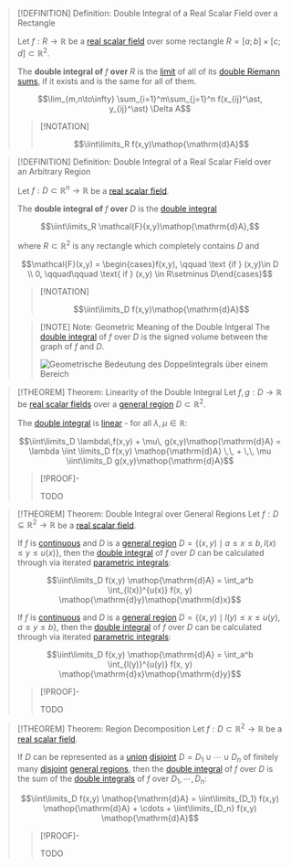 >[!DEFINITION] Definition: Double Integral of a Real Scalar Field over a Rectangle
>
>Let $f: R \to \mathbb{R}$ be a [real scalar field](../Real%20Scalar%20Field.md) over some rectangle $R = [a;b] \times [c;d] \subset \mathbb{R}^2$.
>
>The **double integral of** $f$ **over** $R$ is the [limit](../../../Real%20Analysis/Functions/Limits%20of%20Functions/Real%20Limits%20of%20a%20Function.md) of all of its [double Riemann sums](Double%20Riemann%20Sum.md), if it exists and is the same for all of them.
>
>$$\lim_{m,n\to\infty} \sum_{i=1}^m\sum_{j=1}^n f(x_{ij}^\ast, y_{ij}^\ast) \Delta A$$
>
>>[!NOTATION]
>>
>>$$\iint\limits_R f(x,y)\mathop{\mathrm{d}A}$$
>>
>

>[!DEFINITION] Definition: Double Integral of a Real Scalar Field over an Arbitrary Region
>
>Let $f: D \subset \mathbb{R}^n \to \mathbb{R}$ be a [real scalar field](../Real%20Scalar%20Field.md).
>
>The **double integral of** $f$ **over** $D$ is the [double integral](Double%20Integral%20of%20a%20Real%20Scalar%20Field.md)
>
>$$\iint\limits_R \mathcal{F}(x,y)\mathop{\mathrm{d}A},$$
>
>where $R \subset \mathbb{R}^2$ is any rectangle which completely contains $D$ and 
>
>$$\mathcal{F}(x,y) = \begin{cases}f(x,y), \qquad \text {if } (x,y)\in D \\ 0, \qquad\qquad \text{ if } (x,y) \in R\setminus D\end{cases}$$
>
>>[!NOTATION]
>>
>>$$\iint\limits_D f(x,y)\mathop{\mathrm{d}A}$$
>
>>[!NOTE] Note: Geometric Meaning of the Double Intgeral
>>The [double integral](Double%20Integral%20of%20a%20Real%20Scalar%20Field.md) of $f$ over $D$ is the signed volume between the graph of $f$ and $D$.
>>
>>![Geometrische Bedeutung des Doppelintegrals über einem Bereich](Resources/Geometrische%20Bedeutung%20des%20Doppelintegrals%20über%20einem%20Bereich.png)
>>

>[!THEOREM] Theorem: Linearity of the Double Integral
>Let $f,g: D\to\mathbb{R}$ be [real scalar fields](../Real%20Scalar%20Field.md) over a [general region](../../../../Geometry/Topology/General%20Regions%20in%202D.md) $D \subset \mathbb{R}^2$.
>
>The [double integral](Double%20Integral%20of%20a%20Real%20Scalar%20Field.md) is [linear](../../../../Algebra/Linear%20Algebra/Linear%20Transformations/Linear%20Transformation.md) - for all $\lambda,\mu\in\mathbb{R}$:
>
>$$\iint\limits_D \lambda\,f(x,y) + \mu\, g(x,y)\mathop{\mathrm{d}A} = \lambda \iint \limits_D f(x,y) \mathop{\mathrm{d}A} \,\, + \,\, \mu \iint\limits_D g(x,y)\mathop{\mathrm{d}A}$$
>
>>[!PROOF]-
>>
>>TODO
>>
>

>[!THEOREM] Theorem: Double Integral over General Regions
>Let $f: D\subseteq\mathbb{R}^2 \to\mathbb{R}$ be a [real scalar field](../Real%20Scalar%20Field.md).
>
>If $f$ is [continuous](../Continuity%20of%20Real%20Scalar%20Fields.md) and $D$ is a [general region](../../../../Geometry/Topology/General%20Regions%20in%202D.md) $D = \{(x,y)\mid a\le x \le b, l(x) \le y \le u(x)\}$, then the [double integral](Double%20Integral%20of%20a%20Real%20Scalar%20Field.md) of $f$ over $D$ can be calculated through via iterated [parametric integrals](Parametric%20Integrals.md):
>
>$$\iint\limits_D f(x,y) \mathop{\mathrm{d}A} = \int_a^b \int_{l(x)}^{u(x)} f(x, y) \mathop{\mathrm{d}y}\mathop{\mathrm{d}x}$$
>
>If $f$ is [continuous](../Continuity%20of%20Real%20Scalar%20Fields.md) and $D$ is a [general region](../../../../Geometry/Topology/General%20Regions%20in%202D.md) $D = \{(x,y)\mid l(y)\le x \le u(y), a \le y \le b\}$, then the [double integral](Double%20Integral%20of%20a%20Real%20Scalar%20Field.md) of $f$ over $D$ can be calculated through via iterated [parametric integrals](Parametric%20Integrals.md):
>
>$$\iint\limits_D f(x,y) \mathop{\mathrm{d}A} = \int_a^b \int_{l(y)}^{u(y)} f(x, y) \mathop{\mathrm{d}x}\mathop{\mathrm{d}y}$$
>
>>[!PROOF]-
>>
>>TODO
>>

>[!THEOREM] Theorem: Region Decomposition
>Let $f: D \subset \mathbb{R}^2 \to\mathbb{R}$ be a [real scalar field](../Real%20Scalar%20Field.md).
>
>If $D$ can be represented as a [union](../../../../Set%20Theory/Operations%20with%20Sets/Union.md) [disjoint](../../../../Set%20Theory/Disjoint%20Sets.md) $D = D_1\cup\cdots\cup D_n$ of finitely many [disjoint](../../../../Set%20Theory/Disjoint%20Sets.md) [general regions](../../../../Geometry/Topology/General%20Regions%20in%202D.md), then the [double integral](Double%20Integral%20of%20a%20Real%20Scalar%20Field.md) of $f$ over $D$ is the sum of the [double integrals](Double%20Integral%20of%20a%20Real%20Scalar%20Field.md) of $f$ over $D_1,\cdots, D_n$:
>
>$$\iint\limits_D f(x,y) \mathop{\mathrm{d}A} = \iint\limits_{D_1} f(x,y) \mathop{\mathrm{d}A} + \cdots + \iint\limits_{D_n} f(x,y) \mathop{\mathrm{d}A}$$
>
>>[!PROOF]-
>>
>>TODO
>>

